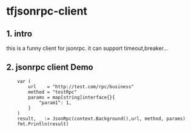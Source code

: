 # tfjsonrpc-client

## 1. intro
this is a funny client for jsonrpc. it can support timeout,breaker...

## 2. jsonrpc client Demo
```
	var (
		url    = "http://test.com/rpc/business"
		method = "testRpc"
		params = map[string]interface{}{
			"param1": 1,
		}
	)
	result, _ := JsonRpc(context.Background(),url, method, params)
	fmt.Println(result)
```

